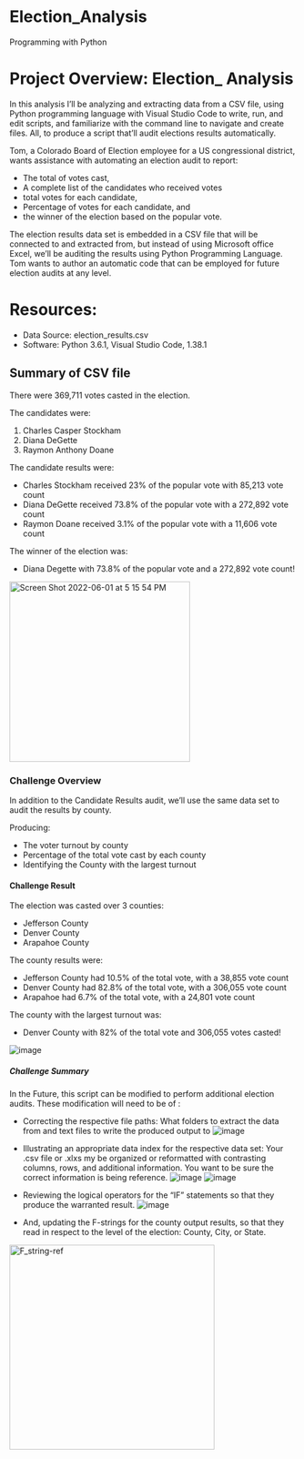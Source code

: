 # Election_Analysis
Programming with Python

# Project Overview: Election_ Analysis


In this analysis I’ll be analyzing and extracting data from a CSV file, using Python programming language with Visual Studio Code to write, run, and edit scripts, and familiarize with the command line to navigate and create files. All, to produce a script that’ll audit elections results automatically.

Tom, a Colorado Board of Election employee for a US congressional district, wants assistance with automating an election audit to report:
- The total of votes cast,
- A complete list of the candidates who received votes 
- total votes for each candidate, 
- Percentage of votes for each candidate, and 
- the winner of the election based on the popular vote. 

The election results data set is embedded in a CSV file that will be connected to and extracted from, but instead of using Microsoft office Excel, we’ll be auditing the results using Python Programming Language. Tom wants to author an automatic code that can be employed for future election audits at any level.


# Resources:
- Data Source: election_results.csv
- Software: Python 3.6.1, Visual Studio Code, 1.38.1


## Summary of CSV file
There were 369,711 votes casted in the election.

The candidates were:
  1. Charles Casper Stockham
  2. Diana DeGette
  3. Raymon Anthony Doane

The candidate results were:
  - Charles Stockham received 23% of the popular vote with 85,213 vote count
  - Diana DeGette received  73.8% of the popular vote with a 272,892 vote count
  - Raymon Doane received 3.1% of the popular vote with a 11,606 vote count

The winner of the election was:
  - Diana Degette with 73.8% of the popular vote and a 272,892 vote count!
 <img width="317" alt="Screen Shot 2022-06-01 at 5 15 54 PM" src="https://user-images.githubusercontent.com/105556091/171503258-8ecd7517-0bfc-473e-b910-a43a96d4b8bf.png">

	

### Challenge Overview
In addition to the Candidate Results audit, we’ll use the same data set to audit the results by county. 

Producing:
- The voter turnout by county
- Percentage of the total vote cast by each county
- Identifying the County with the largest turnout

#### Challenge Result 
The election was casted over 3 counties:
  - Jefferson County
  - Denver County
  - Arapahoe County

The county results were:
  - Jefferson County had 10.5% of the total vote, with a 38,855 vote count
  - Denver County had 82.8% of the total vote, with a 306,055 vote count
  - Arapahoe had 6.7% of the total vote, with a 24,801 vote count

The county with the largest turnout was:
  - Denver County with 82% of the total vote and 306,055 votes casted!

![image](https://user-images.githubusercontent.com/105556091/171515839-c3a3543c-d5f7-4d5f-957a-4d769b2b5774.png)


##### Challenge Summary
In the Future, this script can be modified to perform additional election audits. These modification will need to be of :
- Correcting the respective file paths: What folders to extract the data from and text files to write the produced output to
![image](https://user-images.githubusercontent.com/105556091/171500227-ac721d28-d65a-43f6-9e8a-baccb2a8951d.png)


- Illustrating an appropriate data index for the respective data set: Your .csv file or .xlxs my be organized or reformatted with contrasting columns, rows, and additional information. You want to be sure the correct information is being reference.
![image](https://user-images.githubusercontent.com/105556091/171499504-19f86b7f-b78a-481b-b0ae-5a4d385bd5c0.png)
![image](https://user-images.githubusercontent.com/105556091/171500087-9a502a42-e155-4feb-983d-fe4da1b59c60.png)


- Reviewing the logical operators for the “IF” statements so that they produce the warranted result. 
![image](https://user-images.githubusercontent.com/105556091/171500401-783b4fb2-4d9c-4cf9-98b0-20739a34a790.png)


- And, updating the F-strings for the  county output results, so that they read in respect to the level of the election: County, City, or State.
<img width="360" alt="F_string-ref" src="https://user-images.githubusercontent.com/105556091/171499287-d30c5747-dd67-4db0-b5fb-834c64c5daf2.png">

